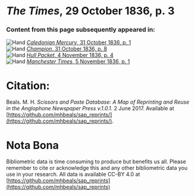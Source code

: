 # *The Times*, 29 October 1836, p. 3  
  
### Content from this page subsequently appeared in:  
![Hand](http://scissorsandpaste.net/wp-content/uploads/2017/06/smallhandpointer.png) [*Caledonian Mercury*, 31 October 1836, p. 1](https://mhbeals.github.io/sap_html/Caledonian-Mercury/Caledonian-Mercury-31-October-1836-p-1)  
![Hand](http://scissorsandpaste.net/wp-content/uploads/2017/06/smallhandpointer.png) [*Champion*, 31 October 1836, p. 8](https://mhbeals.github.io/sap_html/Champion/Champion-31-October-1836-p-8)  
![Hand](http://scissorsandpaste.net/wp-content/uploads/2017/06/smallhandpointer.png) [*Hull Packet*, 4 November 1836, p. 4](https://mhbeals.github.io/sap_html/Hull-Packet/Hull-Packet-4-November-1836-p-4)  
![Hand](http://scissorsandpaste.net/wp-content/uploads/2017/06/smallhandpointer.png) [*Manchester Times*, 5 November 1836, p. 1](https://mhbeals.github.io/sap_html/Manchester-Times/Manchester-Times-5-November-1836-p-1)  


# Citation: 

Beals. M. H. *Scissors and Paste Database: A Map of Reprinting and Reuse in the Anglophone Newspaper Press v.1.0.1.* 2 June 2017. Available at [https://github.com/mhbeals/sap_reprints/](https://github.com/mhbeals/sap_reprints/). 

# Nota Bona

Bibliometric data is time consuming to produce but benefits us all. Please remember to cite or acknowledge this and any other bibliometric data you use in your research. All data is available CC-BY 4.0 at [https://github.com/mhbeals/sap_reprints](https://github.com/mhbeals/sap_reprints)